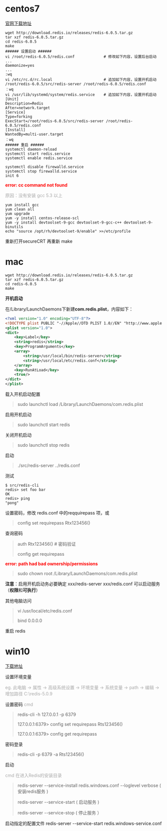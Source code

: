 # centos7
<a href="https://redis.io/download" target="_blank">官网下载地址</a>

```shell
wget http://download.redis.io/releases/redis-6.0.5.tar.gz
tar xzf redis-6.0.5.tar.gz
cd redis-6.0.5
make
###### 设置启动 ######
vi /root/redis-6.0.5/redis.conf				# 修改如下内容，设置后台启动
...
daemonize=yes
...
:wq
vi /etc/rc.d/rc.local						# 追加如下内容，设置开机启动
/root/redis-6.0.5/src/redis-server /root/redis-6.0.5/redis.conf
：wq
vi /usr/lib/systemd/system/redis.service	# 追加如下内容，设置开机启动
[Unit]
Description=Redis
After=network.target
[Service]
Type=forking
ExecStart=/root/redis-6.0.5/src/redis-server /root/redis-6.0.5/redis.conf
[Install]
WantedBy=multi-user.target
：wq
###### 重启 ######
systemctl daemon-reload
systemctl start redis.service
systemctl enable redis.service

systemctl disable firewalld.service
systemctl stop firewalld.service
init 6
```

<font color="red"><strong>error: cc command not found</strong></font>

<font color="DarkGray">原因：没有安装 gcc 5.3 以上</font>

```
yum install gcc
yum clean all
yum upgrade
yum -y install centos-release-scl
yum -y install devtoolset-9-gcc devtoolset-9-gcc-c++ devtoolset-9-binutils
echo "source /opt/rh/devtoolset-9/enable" >>/etc/profile
```

重新打开secureCRT 再重新 make

# mac

```shell
wget http://download.redis.io/releases/redis-6.0.5.tar.gz
tar xzf redis-6.0.5.tar.gz
cd redis-6.0.5
make
```

**开机启动**

在/Library/LaunchDaemons下新建**com.redis.plist**，内容如下：

```xml
<?xml version="1.0" encoding="UTF-8"?>
<!DOCTYPE plist PUBLIC "-//Apple//DTD PLIST 1.0//EN" "http://www.apple.com/DTDs/PropertyList-1.0.dtd">
<plist version="1.0">
<dict>
    <key>Label</key>
    <string>redis</string>
    <key>ProgramArguments</key>
    <array>
        <string>/usr/local/bin/redis-server</string>
        <string>/usr/local/etc/redis.conf</string>
    </array>
    <key>RunAtLoad</key>
    <true/>
</dict>
</plist> 
```
载入开机启动配置
> sudo launchctl load /Library/LaunchDaemons/com.redis.plist

启用开机启动
> sudo launchctl start redis

关闭开机启动
> sudo launchctl stop redis

启动
> ./src/redis-server ../redis.conf

测试
```shell
$ src/redis-cli
redis> set foo bar
OK
redis> ping
"pong"
```
设置密码，修改 redis.conf 中的reqquirepass 项，或
>  config set requirepass Rtx123456()

查询密码

>auth Rtx123456() 			# 密码验证
>
>config get requirepass

<font color="red"><strong>error: path had bad ownership/permissions</strong></font>

> sudo chown root /Library/LaunchDaemons/com.redis.plist

**注意**：启用开机启动务必要确定 xxx/redis-server xxx/redis.conf 可以启动服务（**权限**和**可执行**）

其他电脑访问

> vi /usr/local/etc/redis.conf
>
> bind 0.0.0.0 

重启 redis

# win10

<a href="https://github.com/tporadowski/redis/releases" target="_blank">下载地址</a>

设置环境变量

<font color="darkgray">eg. 此电脑 -> 属性 -> 高级系统设置 -> 环境变量 -> 系统变量 -> path -> 编辑 -> 增加路径 C:\redis-5.0.9</font>

设置密码 <font color="darkgray">cmd</font>

> redis-cli -h 127.0.0.1 -p 6379
>
> 127.0.0.1:6379> config set requirepass Rts123456()
>
> 127.0.0.1:6379> config get requirepass

密码登录

> redis-cli -p 6379 -a Rts123456()

启动

<font color="darkgray">cmd 在进入Redis的安装目录</font>

> redis-server --service-install redis.windows.conf --loglevel verbose  ( 安装redis服务 )
>
> redis-server --service-start ( 启动服务 )
>
> redis-server --service-stop ( 停止服务 ）

启动指定的配置文件 redis-server --service-start redis.windows-service.conf